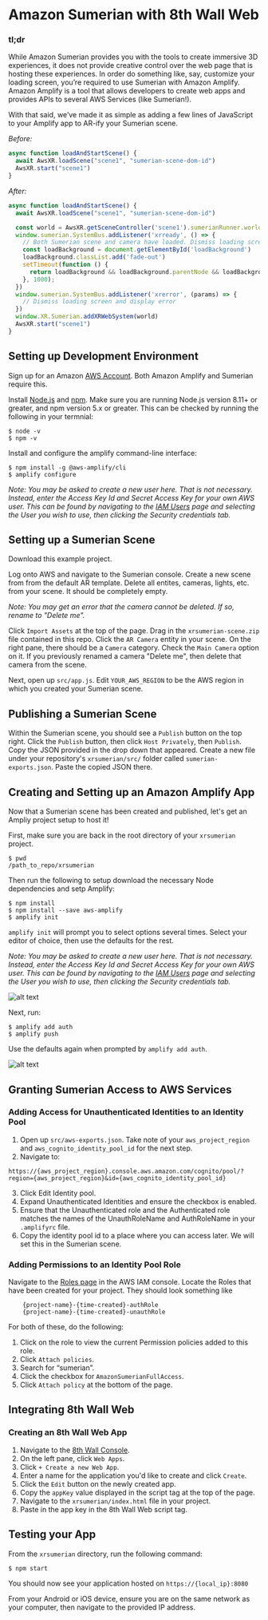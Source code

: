 # Amazon Sumerian with 8th Wall Web
### tl;dr
While Amazon Sumerian provides you with the tools to create immersive 3D experiences, it does not provide creative control over the web page that is hosting these experiences. In order do something like, say, customize your loading screen, you’re required to use Sumerian with Amazon Amplify. Amazon Amplify is a tool that allows developers to create web apps and provides APIs to several AWS Services (like Sumerian!).

With that said, we’ve made it as simple as adding a few lines of JavaScript to your Amplify app to AR-ify your Sumerian scene.

*Before:*
```javascript
async function loadAndStartScene() {
  await AwsXR.loadScene("scene1", "sumerian-scene-dom-id")
  AwsXR.start("scene1")
}
```

*After:*
```javascript
async function loadAndStartScene() {
  await AwsXR.loadScene("scene1", "sumerian-scene-dom-id")

  const world = AwsXR.getSceneController('scene1').sumerianRunner.world
  window.sumerian.SystemBus.addListener('xrready', () => {
    // Both Sumerian scene and camera have loaded. Dismiss loading screen.
    const loadBackground = document.getElementById('loadBackground')
    loadBackground.classList.add('fade-out')
    setTimeout(function () {
      return loadBackground && loadBackground.parentNode && loadBackground.parentNode.removeChild(loadBackground);
    }, 1000);
  })
  window.sumerian.SystemBus.addListener('xrerror', (params) => {
    // Dismiss loading screen and display error
  })
  window.XR.Sumerian.addXRWebSystem(world)
  AwsXR.start("scene1")
}
```

## Setting up Development Environment
Sign up for an Amazon [AWS Account](https://portal.aws.amazon.com/billing/signup?redirect_url=https%3A%2F%2Faws.amazon.com%2Fregistration-confirmation#/start). Both Amazon Amplify and Sumerian require this.

Install [Node.js](https://nodejs.org/en/download/) and [npm](https://www.npmjs.com/get-npm).
Make sure you are running Node.js version 8.11+ or greater, and npm version 5.x or greater. This can be checked by running the following in your termnial:
```
$ node -v
$ npm -v
```

Install and configure the amplify command-line interface:
```
$ npm install -g @aws-amplify/cli
$ amplify configure
```

*Note: You may be asked to create a new user here. That is not necessary. Instead, enter the Access Key Id and Secret Access Key for your own AWS user. This can be found by navigating to the [IAM Users](https://console.aws.amazon.com/iam/home#/users) page and selecting the User you wish to use, then clicking the Security credentials tab.*

## Setting up a Sumerian Scene

Download this example project.

Log onto AWS and navigate to the Sumerian console.
Create a new scene from from the default AR template.
Delete all entites, cameras, lights, etc. from your scene. It should be completely empty.

*Note: You may get an error that the camera cannot be deleted. If so, rename to "Delete me".*

Click `Import Assets` at the top of the page.
Drag in the `xrsumerian-scene.zip` file contained in this repo.
Click the `AR Camera` entity in your scene.
On the right pane, there should be a `Camera` category. Check the `Main Camera` option on it.
If you previously renamed a camera "Delete me", then delete that camera from the scene.

Next, open up `src/app.js`. Edit `YOUR_AWS_REGION` to be the AWS region in which you created your Sumerian scene.

## Publishing a Sumerian Scene
Within the Sumerian scene, you should see a `Publish` button on the top right.
Click the `Publish` button, then click `Host Privately`, then `Publish`.
Copy the JSON provided in the drop down that appeared.
Create a new file under your repository's `xrsumerian/src/` folder called `sumerian-exports.json`. Paste the copied JSON there.

## Creating and Setting up an Amazon Amplify App
Now that a Sumerian scene has been created and published, let's get an Ampliy project setup to host it!

First, make sure you are back in the root directory of your `xrsumerian` project.
```
$ pwd
/path_to_repo/xrsumerian
 ```

Then run the following to setup download the necessary Node dependencies and setp Amplify:
```shell
$ npm install
$ npm install --save aws-amplify
$ amplify init
```
`amplify init` will prompt you to select options several times. Select your editor of choice, then use the defaults for the rest.

*Note: You may be asked to create a new user here. That is not necessary. Instead, enter the Access Key Id and Secret Access Key for your own AWS user. This can be found by navigating to the [IAM Users](https://console.aws.amazon.com/iam/home#/users) page and selecting the User you wish to use, then clicking the Security credentials tab.*

![alt text](https://i.imgur.com/6NlUPiz.png)

Next, run:
```shell
$ amplify add auth
$ amplify push
```

Use the defaults again when prompted by `amplify add auth`.

![alt text](https://i.imgur.com/L2wdBtP.png)

## Granting Sumerian Access to AWS Services
### Adding Access for Unauthenticated Identities to an Identity Pool
1) Open up `src/aws-exports.json`. Take note of your `aws_project_region` and `aws_cognito_identity_pool_id` for the next step.
2) Navigate to:
```url
https://{aws_project_region}.console.aws.amazon.com/cognito/pool/?region={aws_project_region}&id={aws_cognito_identity_pool_id}
```
3) Click Edit Identity pool.
4) Expand Unauthenticated Identities and ensure the checkbox is enabled.
5) Ensure that the Unauthenticated role and the Authenticated role matches the names of the UnauthRoleName and AuthRoleName in your `.amplifyrc` file.
6) Copy the identity pool id to a place where you can access later. We will set this in the Sumerian scene.

### Adding Permissions to an Identity Pool Role
Navigate to the [Roles page](https://console.aws.amazon.com/iam/home#/roles) in the AWS IAM console. Locate the Roles that have been created for your project. They should look something like
```
	{project-name}-{time-created}-authRole
	{project-name}-{time-created}-unauthRole
```

For both of these, do the following:
1) Click on the role to view the current Permission policies added to this role.
2) Click `Attach policies`.
3) Search for “sumerian”.
4) Click the checkbox for `AmazonSumerianFullAccess`.
5) Click `Attach policy` at the bottom of the page.

## Integrating 8th Wall Web
### Creating an 8th Wall Web App
1) Navigate to the [8th Wall Console](https://console.8thwall.com/).
2) On the left pane, click `Web Apps`.
3) Click `+ Create a new Web App`.
4) Enter a name for the application you'd like to create and click `Create`.
5) Click the `Edit` button on the newly created app.
6) Copy the `appKey` value displayed in the script tag at the top of the page.
7) Navigate to the `xrsumerian/index.html` file in your project.
8) Paste in the app key in the 8th Wall Web script tag.

## Testing your App
From the `xrsumerian` directory, run the following command:
```
$ npm start
```

You should now see your application hosted on `https://{local_ip}:8080`

From your Android or iOS device, ensure you are on the same network as your computer, then navigate to the
provided IP address.

